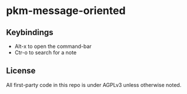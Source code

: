 # pkm-message-oriented

## Keybindings
- Alt-x to open the command-bar
- Ctr-o to search for a note


## License
All first-party code in this repo is under AGPLv3 unless otherwise noted.